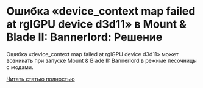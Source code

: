 # Ошибка «device_context map failed at rglGPU device d3d11» в Mount & Blade II: Bannerlord: Решение



Ошибка «device_context map failed at rglGPU device d3d11» может возникать при запуске Mount & Blade II: Bannerlord в режиме песочницы с модами.

[Читать статью полностью](https://xyberbara.com/gaming/device_context-map-failed-at-rglgpu-device-d3d11/)

